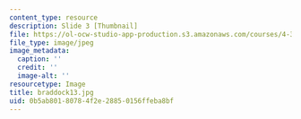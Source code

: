 ```yaml
---
content_type: resource
description: Slide 3 [Thumbnail]
file: https://ol-ocw-studio-app-production.s3.amazonaws.com/courses/4-341-introduction-to-photography-fall-2002/0b5ab80180784f2e28850156ffeba8bf_braddock13.jpg
file_type: image/jpeg
image_metadata:
  caption: ''
  credit: ''
  image-alt: ''
resourcetype: Image
title: braddock13.jpg
uid: 0b5ab801-8078-4f2e-2885-0156ffeba8bf
---
```


